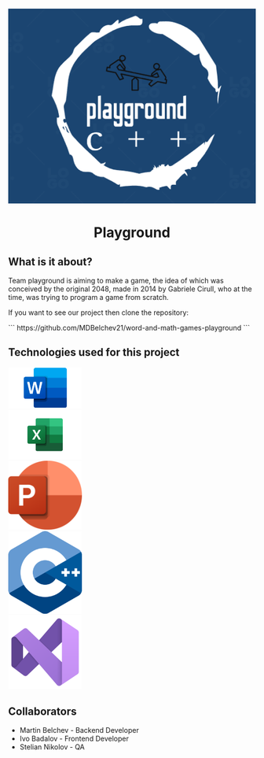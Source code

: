 
<p align="center">
	<img style="width: 100vw;" src="Images/logo.png">
</p>

<h1 align="center">Playground</h1>
<h2>What is it about?</h2>
<p align="left">Team playground is aiming to make a game, the idea of which was conceived by the original 2048, made in 2014 by Gabriele Cirull, who at the time, was trying to program a game from scratch.
<p> If you want to see our project then clone the repository: </p>	
```
https://github.com/MDBelchev21/word-and-math-games-playground
```
<h2>Technologies used for this project</h2>
<img style="width: 150px;" src="Images/word.png"><br>
<img style="width: 150px;" src="Images/excel.png"> <br>
<img style="width: 150px;" src="Images/powerpoint.png"> <br>
<img style="width: 150px;" src="Images/cpp.png"> <br>
<img style="width: 150px;" src="Images/vs.png"> <br>
<h2>Collaborators</h2>
<ul>
<li>Martin Belchev - Backend Developer</li>
<li>Ivo Badalov - Frontend Developer</li>
<li>Stelian Nikolov - QA </li>
</ul>
